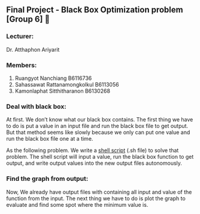 ## Final Project - Black Box Optimization problem [Group 6] :dart: 

### Lecturer:
Dr. Atthaphon Ariyarit

### Members:  
1. Ruangyot Nanchiang B6116736
2. Sahassawat Rattanamongkolkul B6113056
3. Kamonlaphat Sitthitharanon B6130268

### Deal with black box:
At first. We don’t know what our black box contains. The first thing we have to do is put a value in an input file and run the black box file to get output. But that method seems like slowly because we only can put one value and run the black box file one at a time.  


As the following problem. We write a [shell script](https://github.com/Rayato159/G6-Optimization-Exam/tree/main/script%20%26%26%20execute_file) (.sh file) to solve that problem. The shell script will input a value, run the black box function to get output, and write output values into the new output files autonomously.  

### Find the graph from output:
Now, We already have output files with containing all input and value of the function from the input. The next thing we have to do is plot the graph to evaluate and find some spot where the minimum value is.
